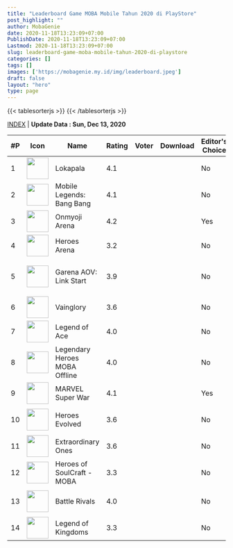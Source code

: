 ```yaml
---
title: "Leaderboard Game MOBA Mobile Tahun 2020 di PlayStore"
post_highlight: ""
author: MobaGenie
date: 2020-11-18T13:23:09+07:00
PublishDate: 2020-11-18T13:23:09+07:00
Lastmod: 2020-11-18T13:23:09+07:00
slug: leaderboard-game-moba-mobile-tahun-2020-di-playstore
categories: []
tags: []
images: ['https://mobagenie.my.id/img/leaderboard.jpeg']
draft: false
layout: "hero"
type: page
---
```


{{< tablesorterjs >}}
{{< /tablesorterjs >}}

<table idv="tabel" class="tablesorter" id="fixed-columns-table"><a href="/game-chart/">INDEX</a> | <b>Update Data : Sun, Dec 13, 2020</b><br><thead>
    <tr>
<th class="filter-false">#P</th>    	
<th class="filter-false">Icon</th>
<th class="filter-false">Name</th>
<th class="filter-false">Rating</th>
<th class="filter-false">Voter</th>
<th class="filter-false">Download</th>
<th class="filter-false">Editor's Choice</th>
<th class="filter-false">Mode</th>
<th class="filter-false">Price</th>
<th class="filter-false">Dev</th>
    </tr>
  </thead>
  <tbody><tr><td>1</td><td><img src="https://res.cloudinary.com/drlhixyyd/image/fetch/w_50,h_50,c_fill,g_face,f_auto/https://play-lh.googleusercontent.com/9YPLGerZpfnww1hxLkKDLOvEPuwLqDBd1wOVrhYO_V6i7thSJUSmZmO84UdBqjiUkl0" width="50" height="50" ></td><td>Lokapala</td><td>4.1</td><td>

<script>
	
	//document.write('+');
document.write(format(54493));
</script>

</td><td>

<script>
	
	//document.write('+');
document.write(format(1189186));
</script>

</td><td>No</td><td>Online</td><td>0</td><td>OOLEAN GAMES</td></tr><tr><td>2</td><td><img src="https://res.cloudinary.com/drlhixyyd/image/fetch/w_50,h_50,c_fill,g_face,f_auto/https://play-lh.googleusercontent.com/iuTt8Y9wzC3YCWgMGp_JcswmXGyG_t6XHDyPDv6ZLlGZQbEbeuLmSbZGD2DHwUB3ZAvY" width="50" height="50" ></td><td>Mobile Legends: Bang Bang</td><td>4.1</td><td>

<script>
	
	//document.write('+');
document.write(format(24327369));
</script>

</td><td>

<script>
	
	//document.write('+');
document.write(format(363510377));
</script>

</td><td>No</td><td>Online</td><td>0</td><td>Moonton</td></tr><tr><td>3</td><td><img src="https://res.cloudinary.com/drlhixyyd/image/fetch/w_50,h_50,c_fill,g_face,f_auto/https://play-lh.googleusercontent.com/gPLUpvEn5eKkuP-uoE3X84z53c6Fcj_6r6hXuY3RmbzYz9Jci2HiiD34i7DvL3nmueW0" width="50" height="50" ></td><td>Onmyoji Arena</td><td>4.2</td><td>

<script>
	
	//document.write('+');
document.write(format(320684));
</script>

</td><td>

<script>
	
	//document.write('+');
document.write(format(5449504));
</script>

</td><td>Yes</td><td>Online</td><td>0</td><td>NetEase Games</td></tr><tr><td>4</td><td><img src="https://res.cloudinary.com/drlhixyyd/image/fetch/w_50,h_50,c_fill,g_face,f_auto/https://play-lh.googleusercontent.com/65kq3ApcM2Y6crWXQtVTq8Oxq8tyVZJsi3Fhm_D6X32whyFbM2MRh1OrPnMpFjeB10rD" width="50" height="50" ></td><td>Heroes Arena</td><td>3.2</td><td>

<script>
	
	//document.write('+');
document.write(format(536348));
</script>

</td><td>

<script>
	
	//document.write('+');
document.write(format(25407516));
</script>

</td><td>No</td><td>Online</td><td>0</td><td>uCool</td></tr><tr><td>5</td><td><img src="https://res.cloudinary.com/drlhixyyd/image/fetch/w_50,h_50,c_fill,g_face,f_auto/https://play-lh.googleusercontent.com/PvRT0Wm_vpvwFyNQMjFlnPbeHxq3oWl_ZqHyHQOp2ojrjEvuzRo_9O17E1BxCDpdrg" width="50" height="50" ></td><td>Garena AOV: Link Start</td><td>3.9</td><td>

<script>
	
	//document.write('+');
document.write(format(1087901));
</script>

</td><td>

<script>
	
	//document.write('+');
document.write(format(18479981));
</script>

</td><td>No</td><td>Online</td><td>0</td><td>MOBA Games Private Limited</td></tr><tr><td>6</td><td><img src="https://res.cloudinary.com/drlhixyyd/image/fetch/w_50,h_50,c_fill,g_face,f_auto/https://play-lh.googleusercontent.com/4GU160K2943fQeU0uj5mI-5uijCYUOmxzAELx-BnlYO3xilydEEs8BFFFkaLD3ruBiA" width="50" height="50" ></td><td>Vainglory</td><td>3.6</td><td>

<script>
	
	//document.write('+');
document.write(format(828955));
</script>

</td><td>

<script>
	
	//document.write('+');
document.write(format(13884806));
</script>

</td><td>No</td><td>Online</td><td>0</td><td>Super Evil Megacorp</td></tr><tr><td>7</td><td><img src="https://res.cloudinary.com/drlhixyyd/image/fetch/w_50,h_50,c_fill,g_face,f_auto/https://play-lh.googleusercontent.com/S3SDYfJ8jMMRwqtowx5Aez3M_97bRzvPt4YYSP_xkWVxPG-DKrDTh-qt_ZyUX9DIygoU" width="50" height="50" ></td><td>Legend of Ace</td><td>4.0</td><td>

<script>
	
	//document.write('+');
document.write(format(116490));
</script>

</td><td>

<script>
	
	//document.write('+');
document.write(format(4145042));
</script>

</td><td>No</td><td>Online</td><td>0</td><td>Still Gaming</td></tr><tr><td>8</td><td><img src="https://res.cloudinary.com/drlhixyyd/image/fetch/w_50,h_50,c_fill,g_face,f_auto/https://play-lh.googleusercontent.com/HaA9ETbzMqYcx4EXqgTwycknae1XUdRjxJB4VEL5WcmnH2TNn6hTqNt3X218yLjfPFrj" width="50" height="50" ></td><td>Legendary Heroes MOBA Offline</td><td>4.0</td><td>

<script>
	
	//document.write('+');
document.write(format(159051));
</script>

</td><td>

<script>
	
	//document.write('+');
document.write(format(8654197));
</script>

</td><td>No</td><td>Offline</td><td>0</td><td>Solaris Mobile</td></tr><tr><td>9</td><td><img src="https://res.cloudinary.com/drlhixyyd/image/fetch/w_50,h_50,c_fill,g_face,f_auto/https://play-lh.googleusercontent.com/UyOGPDFo8PAGCWPDBmlBrdk6tKaScfqVWiXm_CLudbzx1lJfJrZLhD8LTN6R-xq0b2M" width="50" height="50" ></td><td>MARVEL Super War</td><td>4.1</td><td>

<script>
	
	//document.write('+');
document.write(format(198532));
</script>

</td><td>

<script>
	
	//document.write('+');
document.write(format(12467480));
</script>

</td><td>Yes</td><td>Online</td><td>0</td><td>NetEase Games</td></tr><tr><td>10</td><td><img src="https://res.cloudinary.com/drlhixyyd/image/fetch/w_50,h_50,c_fill,g_face,f_auto/https://play-lh.googleusercontent.com/_nb9RFsCBGyWwBx8uOjCqyyobRy6kAAOkmBwyzEqfCnFtpIWm4oeZILlTF_KQUR2tQ" width="50" height="50" ></td><td>Heroes Evolved</td><td>3.6</td><td>

<script>
	
	//document.write('+');
document.write(format(534367));
</script>

</td><td>

<script>
	
	//document.write('+');
document.write(format(12734391));
</script>

</td><td>No</td><td>Online</td><td>0</td><td>Netdragon Websoft Inc,</td></tr><tr><td>11</td><td><img src="https://res.cloudinary.com/drlhixyyd/image/fetch/w_50,h_50,c_fill,g_face,f_auto/https://play-lh.googleusercontent.com/SdzlF_ZCorMvB2gMm7IdHy-8wtzlwpIStdd0RsMAHTp6pZZFGXcBAOwJx3RzHQcjig" width="50" height="50" ></td><td>Extraordinary Ones</td><td>3.6</td><td>

<script>
	
	//document.write('+');
document.write(format(34201));
</script>

</td><td>

<script>
	
	//document.write('+');
document.write(format(972756));
</script>

</td><td>No</td><td>Online</td><td>0</td><td>NetEase Games</td></tr><tr><td>12</td><td><img src="https://res.cloudinary.com/drlhixyyd/image/fetch/w_50,h_50,c_fill,g_face,f_auto/https://play-lh.googleusercontent.com/Wt8fAkDfgWfHsNvP1il5eegp26kIDWyyKlBV_ZmE9kWxqZ-BEAn0LL44Qi5VFMplmEg" width="50" height="50" ></td><td>Heroes of SoulCraft - MOBA</td><td>3.3</td><td>

<script>
	
	//document.write('+');
document.write(format(90577));
</script>

</td><td>

<script>
	
	//document.write('+');
document.write(format(3478116));
</script>

</td><td>No</td><td>Online</td><td>0</td><td>MobileBits GmbH</td></tr><tr><td>13</td><td><img src="https://res.cloudinary.com/drlhixyyd/image/fetch/w_50,h_50,c_fill,g_face,f_auto/https://play-lh.googleusercontent.com/5CE0f62XfVh2-lAUg_ssNt-GWCjKB46woAOe_yoDZhR0PghmUVsj87O3X4z7t3ZBI2f1" width="50" height="50" ></td><td>Battle Rivals</td><td>4.0</td><td>

<script>
	
	//document.write('+');
document.write(format(5455));
</script>

</td><td>

<script>
	
	//document.write('+');
document.write(format(172572));
</script>

</td><td>No</td><td>Online</td><td>0</td><td>DEXINT GAMES Inc.</td></tr><tr><td>14</td><td><img src="https://res.cloudinary.com/drlhixyyd/image/fetch/w_50,h_50,c_fill,g_face,f_auto/https://play-lh.googleusercontent.com/aERY4YigUJpRSY7u2vvPw2FB0-CyGSFtmUCdCB7k29LSpCj7iRNJRjNiecI9rJnIrgc" width="50" height="50" ></td><td>Legend of Kingdoms</td><td>3.3</td><td>

<script>
	
	//document.write('+');
document.write(format(22841));
</script>

</td><td>

<script>
	
	//document.write('+');
document.write(format(884456));
</script>

</td><td>No</td><td>Online</td><td>0</td><td>MEGAXUS</td></tr></tbody>
</table> 